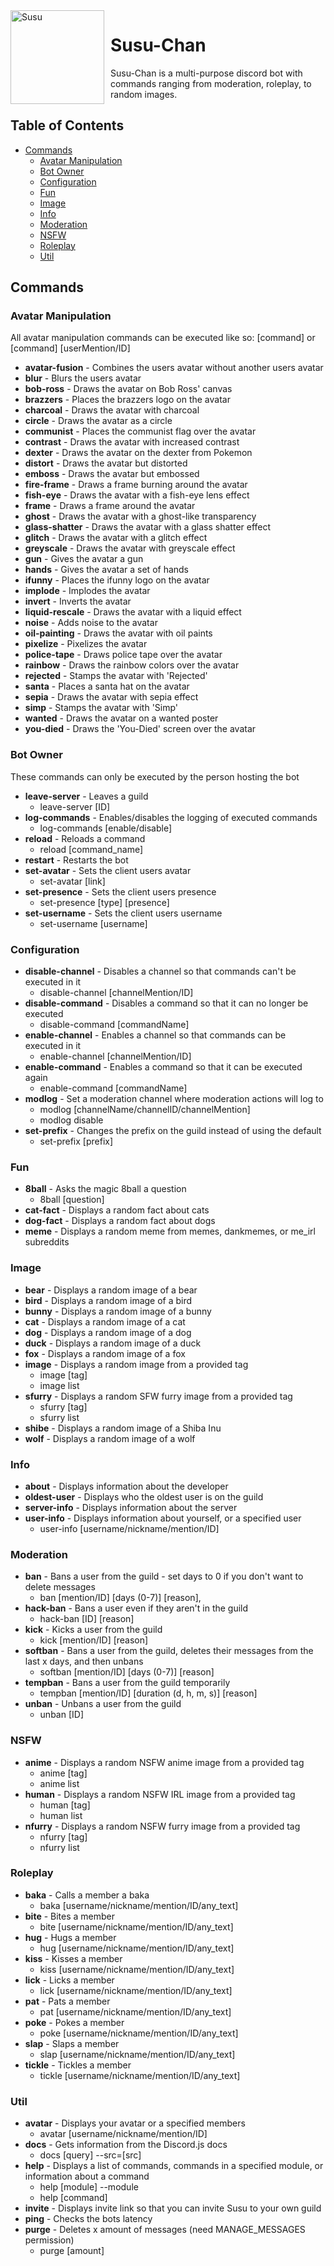 <img width="150" align="left" style="float: left; margin: 0 10px 0 0;" alt="Susu" src="https://images.sleepydurr.uk/util/SleepyDurr.png">

# Susu-Chan
Susu-Chan is a multi-purpose discord bot with commands ranging from moderation, roleplay, to random images.

## Table of Contents

- [Commands](#commands)
    * [Avatar Manipulation](#avatar-manipulation)
    * [Bot Owner](#bot-owner)
    * [Configuration](#configuration)
    * [Fun](#fun)
    * [Image](#image)
    * [Info](#info)
    * [Moderation](#moderation)
    * [NSFW](#NSFW)
    * [Roleplay](#roleplay)
    * [Util](#util)
  
## Commands
### Avatar Manipulation
All avatar manipulation commands can be executed like so:
[command] or [command] [userMention/ID]
* **avatar-fusion** - Combines the users avatar without another users avatar
* **blur** - Blurs the users avatar
* **bob-ross** - Draws the avatar on Bob Ross' canvas
* **brazzers** - Places the brazzers logo on the avatar
* **charcoal** - Draws the avatar with charcoal
* **circle** - Draws the avatar as a circle
* **communist** - Places the communist flag over the avatar
* **contrast** - Draws the avatar with increased contrast
* **dexter** - Draws the avatar on the dexter from Pokemon
* **distort** - Draws the avatar but distorted
* **emboss** - Draws the avatar but embossed
* **fire-frame** - Draws a frame burning around the avatar
* **fish-eye** - Draws the avatar with a fish-eye lens effect
* **frame** - Draws a frame around the avatar
* **ghost** - Draws the avatar with a ghost-like transparency
* **glass-shatter** - Draws the avatar with a glass shatter effect
* **glitch** - Draws the avatar with a glitch effect
* **greyscale** - Draws the avatar with greyscale effect
* **gun** - Gives the avatar a gun
* **hands** - Gives the avatar a set of hands
* **ifunny** - Places the ifunny logo on the avatar
* **implode** - Implodes the avatar
* **invert** - Inverts the avatar
* **liquid-rescale** - Draws the avatar with a liquid effect
* **noise** - Adds noise to the avatar
* **oil-painting** - Draws the avatar with oil paints
* **pixelize** - Pixelizes the avatar
* **police-tape** - Draws police tape over the avatar
* **rainbow** - Draws the rainbow colors over the avatar
* **rejected** - Stamps the avatar with 'Rejected'
* **santa** - Places a santa hat on the avatar
* **sepia** - Draws the avatar with sepia effect
* **simp** - Stamps the avatar with 'Simp'
* **wanted** - Draws the avatar on a wanted poster
* **you-died** - Draws the 'You-Died' screen over the avatar

### Bot Owner
These commands can only be executed by the person hosting the bot
* **leave-server** - Leaves a guild
  * leave-server [ID]
* **log-commands** - Enables/disables the logging of executed commands
  * log-commands [enable/disable]
* **reload** - Reloads a command
  * reload [command_name]
* **restart** - Restarts the bot
* **set-avatar** - Sets the client users avatar
  * set-avatar [link]
* **set-presence** - Sets the client users presence
  * set-presence [type] [presence]
* **set-username** - Sets the client users username
  * set-username [username]
  
### Configuration
* **disable-channel** - Disables a channel so that commands can't be executed in it
  * disable-channel [channelMention/ID]
* **disable-command** - Disables a command so that it can no longer be executed
  * disable-command [commandName]
* **enable-channel** - Enables a channel so that commands can be executed in it
  * enable-channel [channelMention/ID]
* **enable-command** - Enables a command so that it can be executed again
  * enable-command [commandName]
* **modlog** - Set a moderation channel where moderation actions will log to
  * modlog [channelName/channelID/channelMention]
  * modlog disable
* **set-prefix** - Changes the prefix on the guild instead of using the default
  * set-prefix [prefix]
  
### Fun
* **8ball** - Asks the magic 8ball a question
  * 8ball [question]
* **cat-fact** - Displays a random fact about cats
* **dog-fact** - Displays a random fact about dogs
* **meme** - Displays a random meme from memes, dankmemes, or me_irl subreddits

### Image
* **bear** - Displays a random image of a bear
* **bird** - Displays a random image of a bird
* **bunny** - Displays a random image of a bunny
* **cat** - Displays a random image of a cat
* **dog** - Displays a random image of a dog
* **duck** - Displays a random image of a duck
* **fox** - Displays a random image of a fox
* **image** - Displays a random image from a provided tag
  * image [tag]
  * image list
* **sfurry** - Displays a random SFW furry image from a provided tag
  * sfurry [tag]
  * sfurry list
* **shibe** - Displays a random image of a Shiba Inu
* **wolf** - Displays a random image of a wolf

### Info
* **about** - Displays information about the developer
* **oldest-user** - Displays who the oldest user is on the guild
* **server-info** - Displays information about the server
* **user-info** - Displays information about yourself, or a specified user
  * user-info [username/nickname/mention/ID]
  
### Moderation
* **ban** - Bans a user from the guild - set days to 0 if you don't want to delete messages
  * ban [mention/ID] [days (0-7)] [reason],
* **hack-ban** - Bans a user even if they aren't in the guild
  * hack-ban [ID] [reason]
* **kick** - Kicks a user from the guild
  * kick [mention/ID] [reason]
* **softban** - Bans a user from the guild, deletes their messages from the last x days, and then unbans
  * softban [mention/ID] [days (0-7)] [reason]
* **tempban** - Bans a user from the guild temporarily
  * tempban [mention/ID] [duration (d, h, m, s)] [reason]
* **unban** - Unbans a user from the guild
  * unban [ID]
  
### NSFW
* **anime** - Displays a random NSFW anime image from a provided tag
  * anime [tag]
  * anime list
* **human** - Displays a random NSFW IRL image from a provided tag
  * human [tag]
  * human list
* **nfurry** - Displays a random NSFW furry image from a provided tag
  * nfurry [tag]
  * nfurry list

### Roleplay
* **baka** - Calls a member a baka
  * baka [username/nickname/mention/ID/any_text]
* **bite** - Bites a member
  * bite [username/nickname/mention/ID/any_text]
* **hug** - Hugs a member
  * hug [username/nickname/mention/ID/any_text]
* **kiss** - Kisses a member
  * kiss [username/nickname/mention/ID/any_text]
* **lick** - Licks a member
  * lick [username/nickname/mention/ID/any_text]
* **pat** - Pats a member
  * pat [username/nickname/mention/ID/any_text]
* **poke** - Pokes a member
  * poke [username/nickname/mention/ID/any_text]
* **slap** - Slaps a member
  * slap [username/nickname/mention/ID/any_text]
* **tickle** - Tickles a member
  * tickle [username/nickname/mention/ID/any_text]
  
### Util
* **avatar** - Displays your avatar or a specified members
  * avatar [username/nickname/mention/ID]
* **docs** - Gets information from the Discord.js docs
  * docs [query] --src=[src]
* **help** - Displays a list of commands, commands in a specified module, or information about a command
  * help [module] --module
  * help [command]
* **invite** - Displays invite link so that you can invite Susu to your own guild
* **ping** - Checks the bots latency
* **purge** - Deletes x amount of messages (need MANAGE_MESSAGES permission)
  * purge [amount]